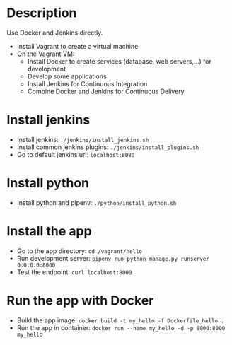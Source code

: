 # Description

Use Docker and Jenkins directly.
- Install Vagrant to create a virtual machine
- On the Vagrant VM:
    - Install Docker to create services (database, web servers,...) for development
    - Develop some applications
    - Install Jenkins for Continuous Integration
    - Combine Docker and Jenkins for Continuous Delivery

# Install jenkins

- Install jenkins: `./jenkins/install_jenkins.sh`
- Install common jenkins plugins: `./jenkins/install_plugins.sh`
- Go to default jenkins url: `localhost:8080`

# Install python

- Install python and pipenv: `./python/install_python.sh`

# Install the app

- Go to the app directory: `cd /vagrant/hello`
- Run development server: `pipenv run python manage.py runserver 0.0.0.0:8000`
- Test the endpoint: `curl localhost:8000`

# Run the app with Docker

- Build the app image: `docker build -t my_hello -f Dockerfile_hello .`
- Run the app in container: `docker run --name my_hello -d -p 8000:8000 my_hello`